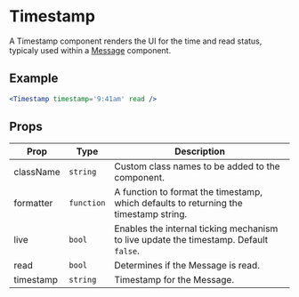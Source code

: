 # Timestamp

A Timestamp component renders the UI for the time and read status, typicaly used within a [Message](../Message) component.


## Example

```jsx
<Timestamp timestamp='9:41am' read />
```


## Props

| Prop | Type | Description |
| --- | --- | --- |
| className | `string` | Custom class names to be added to the component. |
| formatter | `function` | A function to format the timestamp, which defaults to returning the timestamp string. |
| live | `bool` | Enables the internal ticking mechanism to live update the timestamp. Default `false`. |
| read | `bool` | Determines if the Message is read. |
| timestamp | `string` | Timestamp for the Message. |
